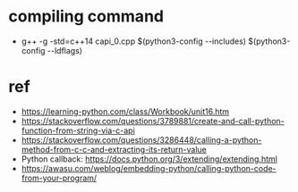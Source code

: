 # compiling command
- g++ -g -std=c++14 capi_0.cpp $(python3-config --includes) $(python3-config --ldflags)

# ref
- https://learning-python.com/class/Workbook/unit16.htm
- https://stackoverflow.com/questions/3789881/create-and-call-python-function-from-string-via-c-api
- https://stackoverflow.com/questions/3286448/calling-a-python-method-from-c-c-and-extracting-its-return-value
- Python callback: https://docs.python.org/3/extending/extending.html
- https://awasu.com/weblog/embedding-python/calling-python-code-from-your-program/

